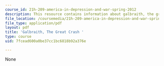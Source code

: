```yaml
---
course_id: 21h-209-america-in-depression-and-war-spring-2012
description: This resource contains information about galbraith, the great crash.
file_location: /coursemedia/21h-209-america-in-depression-and-war-spring-2012/7fcead600a0be37cc1bc6818b92a376e_MIT21H_209S12_galbraith.pdf
file_type: application/pdf
layout: pdf
title: 'Galbraith, The Great Crash '
type: course
uid: 7fcead600a0be37cc1bc6818b92a376e

---
```

None